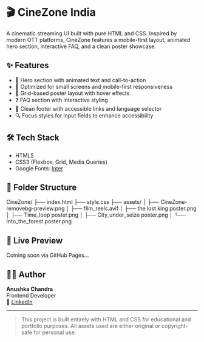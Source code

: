 # 🎬 CineZone India

A cinematic streaming UI built with pure HTML and CSS. Inspired by modern OTT platforms, CineZone features a mobile-first layout, animated hero section, interactive FAQ, and a clean poster showcase.

## ✨ Features

- 🎥 Hero section with animated text and call-to-action
- 📱 Optimized for small screens and mobile-first responsiveness
- 🧩 Grid-based poster layout with hover effects
- ❓ FAQ section with interactive styling
- 📌 Clean footer with accessible links and language selector
- 🔍 Focus styles for input fields to enhance accessibility

## 🛠️ Tech Stack

- HTML5
- CSS3 (Flexbox, Grid, Media Queries)
- Google Fonts: [Inter](https://fonts.google.com/specimen/Inter)

## 📁 Folder Structure

CineZone/
├── index.html
├── style.css
├── assets/
│   ├── CineZone-removebg-preview.png
│   ├── film_reels.avif
│   ├── the lost king poster.png
│   ├── Time_loop poster.png
│   ├── City_under_seize poster.png
│   └── Into_the_forest poster.png


## 🚀 Live Preview

Coming soon via GitHub Pages...

## 👩‍💻 Author

**Anushka Chandra**  
Frontend Developer  
💼 [LinkedIn](https://linkedin.com/in/anushka-chandra)

---

> This project is built entirely with HTML and CSS for educational and portfolio purposes. All assets used are either original or copyright-safe for personal use.

